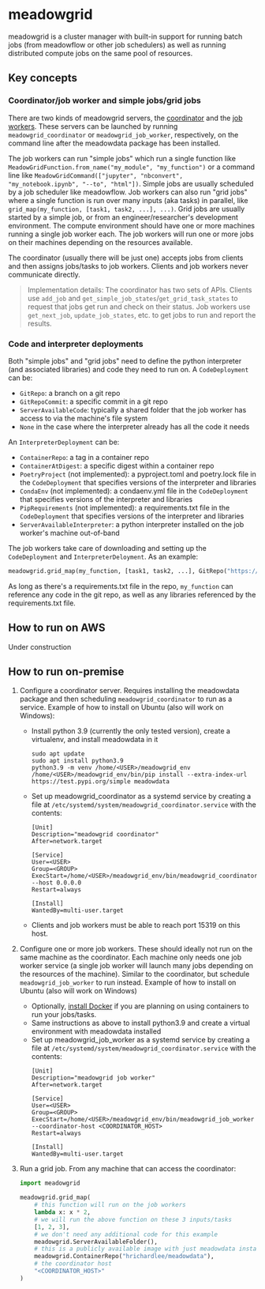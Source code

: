 # meadowgrid

meadowgrid is a cluster manager with built-in support for running batch jobs (from meadowflow or other job schedulers) as well as running distributed compute jobs on the same pool of resources.

## Key concepts

### Coordinator/job worker and simple jobs/grid jobs

There are two kinds of meadowgrid servers, the [coordinator](/src/meadowgrid/coordinator.py) and the [job workers](/src/meadowgrid/job_worker.py). These servers can be launched by running `meadowgrid_coordinator` or `meadowgrid_job_worker`, respectively, on the command line after the meadowdata package has been installed.

The job workers can run "simple jobs" which run a single function like `MeadowGridFunction.from_name("my_module", "my_function")` or a command line like `MeadowGridCommand(["jupyter", "nbconvert", "my_notebook.ipynb", "--to", "html"])`. Simple jobs are usually scheduled by a job scheduler like meadowflow. Job workers can also run "grid jobs" where a single function is run over many inputs (aka tasks) in parallel, like `grid_map(my_function, [task1, task2, ...], ...)`. Grid jobs are usually started by a simple job, or from an engineer/researcher's development environment. The compute environment should have one or more machines running a single job worker each. The job workers will run one or more jobs on their machines depending on the resources available.

The coordinator (usually there will be just one) accepts jobs from clients and then assigns jobs/tasks to job workers. Clients and job workers never communicate directly.

> Implementation details: The coordinator has two sets of APIs. Clients use `add_job` and `get_simple_job_states`/`get_grid_task_states` to request that jobs get run and check on their status. Job workers use `get_next_job`, `update_job_states`, etc. to get jobs to run and report the results.

### Code and interpreter deployments

Both "simple jobs" and "grid jobs" need to define the python interpreter (and associated libraries) and code they need to run on. A `CodeDeployment` can be:
- `GitRepo`: a branch on a git repo
- `GitRepoCommit`: a specific commit in a git repo
- `ServerAvailableCode`: typically a shared folder that the job worker has access to via the machine's file system
- `None` in the case where the interpreter already has all the code it needs

An `InterpreterDeployment` can be:
- `ContainerRepo`: a tag in a container repo
- `ContainerAtDigest`: a specific digest within a container repo
- `PoetryProject` (not implemented): a pyproject.toml and poetry.lock file in the `CodeDeployment` that specifies versions of the interpreter and libraries
- `CondaEnv` (not implemented): a condaenv.yml file in the `CodeDeployment` that specifies versions of the interpreter and libraries
- `PipRequirements` (not implemented): a requirements.txt file in the `CodeDeployment` that specifies versions of the interpreter and libraries
- `ServerAvailableInterpreter`: a python interpreter installed on the job worker's machine out-of-band

The job workers take care of downloading and setting up the `CodeDeployment` and `InterpreterDeloyment`. As an example:

```python
meadowgrid.grid_map(my_function, [task1, task2, ...], GitRepo("https://github.com/meadowdata/test_repo"), PipRequirements())
```

As long as there's a requirements.txt file in the repo, `my_function` can reference any code in the git repo, as well as any libraries referenced by the requirements.txt file.

## How to run on AWS

Under construction

## How to run on-premise

1. Configure a coordinator server. Requires installing the meadowdata package and then scheduling `meadowgrid_coordinator` to run as a service. Example of how to install on Ubuntu (also will work on Windows):
   - Install python 3.9 (currently the only tested version), create a virtualenv, and install meadowdata in it
     ```shell
     sudo apt update
     sudo apt install python3.9
     python3.9 -m venv /home/<USER>/meadowgrid_env
     /home/<USER>/meadowgrid_env/bin/pip install --extra-index-url https://test.pypi.org/simple meadowdata
     ```
   - Set up meadowgrid_coordinator as a systemd service by creating a file at `/etc/systemd/system/meadowgrid_coordinator.service` with the contents:
     ```
     [Unit]
     Description="meadowgrid coordinator"
     After=network.target
    
     [Service]
     User=<USER>
     Group=<GROUP>
     ExecStart=/home/<USER>/meadowgrid_env/bin/meadowgrid_coordinator --host 0.0.0.0
     Restart=always
    
     [Install]
     WantedBy=multi-user.target
     ```
   - Clients and job workers must be able to reach port 15319 on this host.
2. Configure one or more job workers. These should ideally not run on the same machine as the coordinator. Each machine only needs one job worker service (a single job worker will launch many jobs depending on the resources of the machine). Similar to the coordinator, but schedule `meadowgrid_job_worker` to run instead. Example of how to install on Ubuntu (also will work on Windows)
   - Optionally, [install Docker](https://docs.docker.com/engine/install/ubuntu/) if you are planning on using containers to run your jobs/tasks.
   - Same instructions as above to install python3.9 and create a virtual environment with meadowdata installed
   - Set up meadowgrid_job_worker as a systemd service by creating a file at `/etc/systemd/system/meadowgrid_coordinator.service` with the contents:
     ```
     [Unit]
     Description="meadowgrid job worker"
     After=network.target
    
     [Service]
     User=<USER>
     Group=<GROUP>
     ExecStart=/home/<USER>/meadowgrid_env/bin/meadowgrid_job_worker --coordinator-host <COORDINATOR_HOST>
     Restart=always
    
     [Install]
     WantedBy=multi-user.target
     ```
   
3. Run a grid job. From any machine that can access the coordinator:
   ```python
   import meadowgrid
   
   meadowgrid.grid_map(
       # this function will run on the job workers
       lambda x: x * 2,
       # we will run the above function on these 3 inputs/tasks
       [1, 2, 3],
       # we don't need any additional code for this example
       meadowgrid.ServerAvailableFolder(),
       # this is a publicly available image with just meadowdata installed in it
       meadowgrid.ContainerRepo("hrichardlee/meadowdata"),
       # the coordinator host
       "<COORDINATOR_HOST>"
   )
   ```
